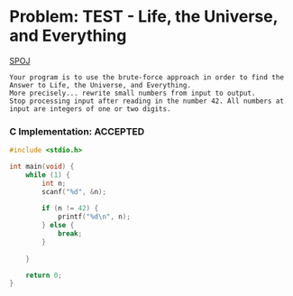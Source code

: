# Problem: TEST - Life, the Universe, and Everything
[SPOJ](http://www.spoj.com/problems/TEST/)
```
Your program is to use the brute-force approach in order to find the Answer to Life, the Universe, and Everything. 
More precisely... rewrite small numbers from input to output. 
Stop processing input after reading in the number 42. All numbers at input are integers of one or two digits.
```

### C Implementation: ACCEPTED
```C
#include <stdio.h>

int main(void) {
	while (1) {
		int n;
		scanf("%d", &n);
		
		if (n != 42) {
			printf("%d\n", n);
		} else {
			break;
		}
		
	}

	return 0;
}
```
